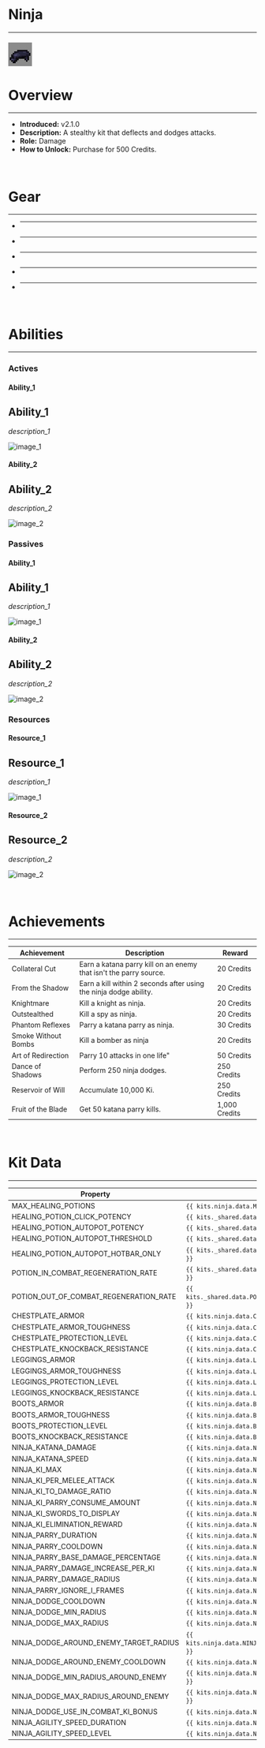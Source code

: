 # Ninja

---

#### ![ninja-icon](../assets/icons/kits/ninja-icon.jpg)

# Overview

---

- **Introduced:** v2.1.0
- **Description:** A stealthy kit that deflects and dodges attacks.
- **Role:** Damage
- **How to Unlock:** Purchase for 500 Credits.

<br />

# Gear

---

- ***
- ***
- ***
- ***
- ***

<br />

# Abilities

---

### Actives

<!-- tabs:start -->

#### **Ability_1**

## Ability_1

_description_1_

![_image_1_](../assets/kits/ninja/_image_1_.jpg_)

#### **Ability_2**

## Ability_2

_description_2_

![_image_2_](../assets/kits/ninja/_image_2_.jpg_)

<!-- tabs:end -->

### Passives

<!-- tabs:start -->

#### **Ability_1**

## Ability_1

_description_1_

![_image_1_](../assets/kits/ninja/_image_1_.jpg_)

#### **Ability_2**

## Ability_2

_description_2_

![_image_2_](../assets/kits/ninja/_image_2_.jpg_)

<!-- tabs:end -->

### Resources

<!-- tabs:start -->

#### **Resource_1**

## Resource_1

_description_1_

![_image_1_](../assets/kits/ninja/_image_1_.jpg_)

#### **Resource_2**

## Resource_2

_description_2_

![_image_2_](../assets/kits/ninja/_image_2_.jpg_)

<!-- tabs:end -->
<br />

# Achievements

---

<!-- prettier-ignore -->
| Achievement | Description | Reward |
| ----------- | ----------- | ------ |
| Collateral Cut | Earn a katana parry kill on an enemy that isn't the parry source. | 20 Credits |
| From the Shadow | Earn a kill within 2 seconds after using the ninja dodge ability. | 20 Credits |
| Knightmare | Kill a knight as ninja. | 20 Credits |
| Outstealthed | Kill a spy as ninja. | 20 Credits |
| Phantom Reflexes | Parry a katana parry as ninja. | 30 Credits |
| Smoke Without Bombs | Kill a bomber as ninja | 20 Credits |
| Art of Redirection | Parry 10 attacks in one life" | 50 Credits |
| Dance of Shadows | Perform 250 ninja dodges. | 250 Credits |
| Reservoir of Will | Accumulate 10,000 Ki. | 250 Credits |
| Fruit of the Blade | Get 50 katana parry kills. | 1,000 Credits |

<br />

# Kit Data

---

<!-- prettier-ignore -->
| Property | Value | Description |
|----------|-------|-------------|
| MAX_HEALING_POTIONS | `{{ kits.ninja.data.MAX_HEALING_POTIONS }}` | {{ kitDataSharedDescriptions.MAX_HEALING_POTIONS }} |
| HEALING_POTION_CLICK_POTENCY | `{{ kits._shared.data.HEALING_POTION_CLICK_POTENCY }}` | {{ kitDataSharedDescriptions.HEALING_POTION_CLICK_POTENCY }} |
| HEALING_POTION_AUTOPOT_POTENCY | `{{ kits._shared.data.HEALING_POTION_AUTOPOT_POTENCY }}` | {{ kitDataSharedDescriptions.HEALING_POTION_AUTOPOT_POTENCY }} |
| HEALING_POTION_AUTOPOT_THRESHOLD | `{{ kits._shared.data.HEALING_POTION_AUTOPOT_THRESHOLD }}` | {{ kitDataSharedDescriptions.HEALING_POTION_AUTOPOT_THRESHOLD }} |
| HEALING_POTION_AUTOPOT_HOTBAR_ONLY | `{{ kits._shared.data.HEALING_POTION_AUTOPOT_HOTBAR_ONLY }}` | {{ kitDataSharedDescriptions.HEALING_POTION_AUTOPOT_HOTBAR_ONLY }} |
| POTION_IN_COMBAT_REGENERATION_RATE | `{{ kits._shared.data.POTION_IN_COMBAT_REGENERATION_RATE }}` | {{ kitDataSharedDescriptions.POTION_IN_COMBAT_REGENERATION_RATE }} |
| POTION_OUT_OF_COMBAT_REGENERATION_RATE | `{{ kits._shared.data.POTION_OUT_OF_COMBAT_REGENERATION_RATE }}` | {{ kitDataSharedDescriptions.POTION_OUT_OF_COMBAT_REGENERATION_RATE }} |
| CHESTPLATE_ARMOR | `{{ kits.ninja.data.CHESTPLATE_ARMOR }}` | {{ kitDataSharedDescriptions.CHESTPLATE_ARMOR }} |
| CHESTPLATE_ARMOR_TOUGHNESS | `{{ kits.ninja.data.CHESTPLATE_ARMOR_TOUGHNESS }}` | {{ kitDataSharedDescriptions.CHESTPLATE_ARMOR_TOUGHNESS }} |
| CHESTPLATE_PROTECTION_LEVEL | `{{ kits.ninja.data.CHESTPLATE_PROTECTION_LEVEL }}` | {{ kitDataSharedDescriptions.CHESTPLATE_PROTECTION_LEVEL }} |
| CHESTPLATE_KNOCKBACK_RESISTANCE | `{{ kits.ninja.data.CHESTPLATE_KNOCKBACK_RESISTANCE }}` | {{ kitDataSharedDescriptions.CHESTPLATE_KNOCKBACK_RESISTANCE }} |
| LEGGINGS_ARMOR | `{{ kits.ninja.data.LEGGINGS_ARMOR }}` | {{ kitDataSharedDescriptions.LEGGINGS_ARMOR }} |
| LEGGINGS_ARMOR_TOUGHNESS | `{{ kits.ninja.data.LEGGINGS_ARMOR_TOUGHNESS }}` | {{ kitDataSharedDescriptions.LEGGINGS_ARMOR_TOUGHNESS }} |
| LEGGINGS_PROTECTION_LEVEL | `{{ kits.ninja.data.LEGGINGS_PROTECTION_LEVEL }}` | {{ kitDataSharedDescriptions.LEGGINGS_PROTECTION_LEVEL }} |
| LEGGINGS_KNOCKBACK_RESISTANCE | `{{ kits.ninja.data.LEGGINGS_KNOCKBACK_RESISTANCE }}` | {{ kitDataSharedDescriptions.LEGGINGS_KNOCKBACK_RESISTANCE }} |
| BOOTS_ARMOR | `{{ kits.ninja.data.BOOTS_ARMOR }}` | {{ kitDataSharedDescriptions.BOOTS_ARMOR }} |
| BOOTS_ARMOR_TOUGHNESS | `{{ kits.ninja.data.BOOTS_ARMOR_TOUGHNESS }}` | {{ kitDataSharedDescriptions.BOOTS_ARMOR_TOUGHNESS }} |
| BOOTS_PROTECTION_LEVEL | `{{ kits.ninja.data.BOOTS_PROTECTION_LEVEL }}` | {{ kitDataSharedDescriptions.BOOTS_PROTECTION_LEVEL }} |
| BOOTS_KNOCKBACK_RESISTANCE | `{{ kits.ninja.data.BOOTS_KNOCKBACK_RESISTANCE }}` | {{ kitDataSharedDescriptions.BOOTS_KNOCKBACK_RESISTANCE }} |
| NINJA_KATANA_DAMAGE | `{{ kits.ninja.data.NINJA_KATANA_DAMAGE }}` | |
| NINJA_KATANA_SPEED | `{{ kits.ninja.data.NINJA_KATANA_SPEED }}` | |
| NINJA_KI_MAX | `{{ kits.ninja.data.NINJA_KI_MAX }}` | |
| NINJA_KI_PER_MELEE_ATTACK | `{{ kits.ninja.data.NINJA_KI_PER_MELEE_ATTACK }}` | |
| NINJA_KI_TO_DAMAGE_RATIO | `{{ kits.ninja.data.NINJA_KI_TO_DAMAGE_RATIO }}` | |
| NINJA_KI_PARRY_CONSUME_AMOUNT | `{{ kits.ninja.data.NINJA_KI_PARRY_CONSUME_AMOUNT }}` | |
| NINJA_KI_SWORDS_TO_DISPLAY | `{{ kits.ninja.data.NINJA_KI_SWORDS_TO_DISPLAY }}` | |
| NINJA_KI_ELIMINATION_REWARD | `{{ kits.ninja.data.NINJA_KI_ELIMINATION_REWARD }}` | |
| NINJA_PARRY_DURATION | `{{ kits.ninja.data.NINJA_PARRY_DURATION }}` | |
| NINJA_PARRY_COOLDOWN | `{{ kits.ninja.data.NINJA_PARRY_COOLDOWN }}` | |
| NINJA_PARRY_BASE_DAMAGE_PERCENTAGE | `{{ kits.ninja.data.NINJA_PARRY_BASE_DAMAGE_PERCENTAGE }}` | |
| NINJA_PARRY_DAMAGE_INCREASE_PER_KI | `{{ kits.ninja.data.NINJA_PARRY_DAMAGE_INCREASE_PER_KI }}` | |
| NINJA_PARRY_DAMAGE_RADIUS | `{{ kits.ninja.data.NINJA_PARRY_DAMAGE_RADIUS }}` | |
| NINJA_PARRY_IGNORE_I_FRAMES | `{{ kits.ninja.data.NINJA_PARRY_IGNORE_I_FRAMES }}` | |
| NINJA_DODGE_COOLDOWN | `{{ kits.ninja.data.NINJA_DODGE_COOLDOWN }}` | |
| NINJA_DODGE_MIN_RADIUS | `{{ kits.ninja.data.NINJA_DODGE_MIN_RADIUS }}` | |
| NINJA_DODGE_MAX_RADIUS | `{{ kits.ninja.data.NINJA_DODGE_MAX_RADIUS }}` | |
| NINJA_DODGE_AROUND_ENEMY_TARGET_RADIUS | `{{ kits.ninja.data.NINJA_DODGE_AROUND_ENEMY_TARGET_RADIUS }}` | |
| NINJA_DODGE_AROUND_ENEMY_COOLDOWN | `{{ kits.ninja.data.NINJA_DODGE_AROUND_ENEMY_COOLDOWN }}` | |
| NINJA_DODGE_MIN_RADIUS_AROUND_ENEMY | `{{ kits.ninja.data.NINJA_DODGE_MIN_RADIUS_AROUND_ENEMY }}` | |
| NINJA_DODGE_MAX_RADIUS_AROUND_ENEMY | `{{ kits.ninja.data.NINJA_DODGE_MAX_RADIUS_AROUND_ENEMY }}` | |
| NINJA_DODGE_USE_IN_COMBAT_KI_BONUS | `{{ kits.ninja.data.NINJA_DODGE_USE_IN_COMBAT_KI_BONUS }}` | |
| NINJA_AGILITY_SPEED_DURATION | `{{ kits.ninja.data.NINJA_AGILITY_SPEED_DURATION }}` | |
| NINJA_AGILITY_SPEED_LEVEL | `{{ kits.ninja.data.NINJA_AGILITY_SPEED_LEVEL }}` | |
